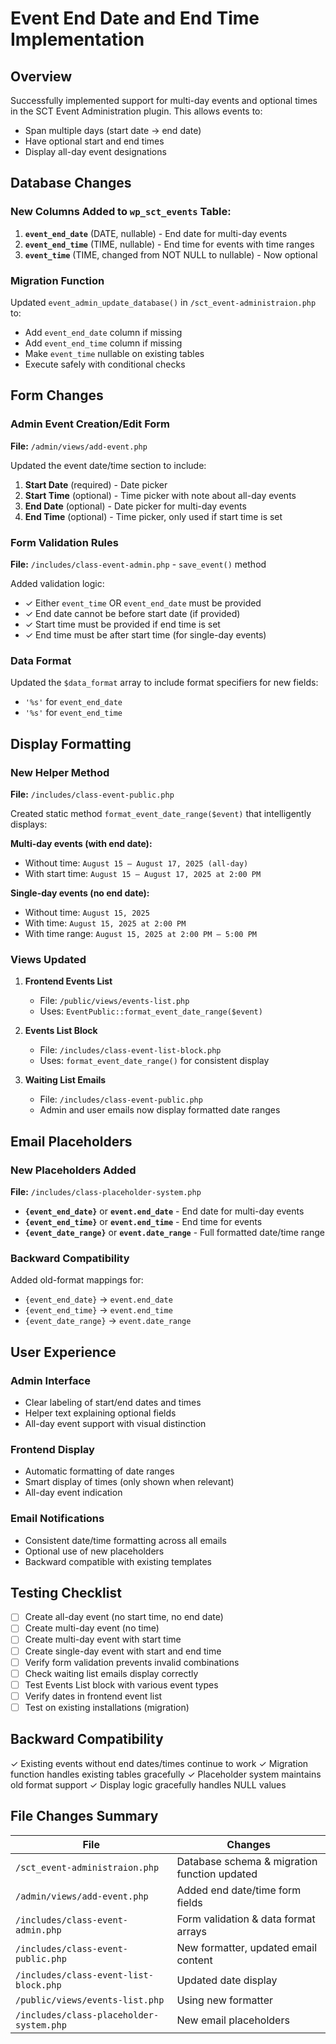 # Event End Date and End Time Implementation

## Overview
Successfully implemented support for multi-day events and optional times in the SCT Event Administration plugin. This allows events to:
- Span multiple days (start date → end date)
- Have optional start and end times
- Display all-day event designations

## Database Changes

### New Columns Added to `wp_sct_events` Table:
1. **`event_end_date`** (DATE, nullable) - End date for multi-day events
2. **`event_end_time`** (TIME, nullable) - End time for events with time ranges
3. **`event_time`** (TIME, changed from NOT NULL to nullable) - Now optional

### Migration Function
Updated `event_admin_update_database()` in `/sct_event-administraion.php` to:
- Add `event_end_date` column if missing
- Add `event_end_time` column if missing
- Make `event_time` nullable on existing tables
- Execute safely with conditional checks

## Form Changes

### Admin Event Creation/Edit Form
**File:** `/admin/views/add-event.php`

Updated the event date/time section to include:
1. **Start Date** (required) - Date picker
2. **Start Time** (optional) - Time picker with note about all-day events
3. **End Date** (optional) - Date picker for multi-day events
4. **End Time** (optional) - Time picker, only used if start time is set

### Form Validation Rules
**File:** `/includes/class-event-admin.php` - `save_event()` method

Added validation logic:
- ✓ Either `event_time` OR `event_end_date` must be provided
- ✓ End date cannot be before start date (if provided)
- ✓ Start time must be provided if end time is set
- ✓ End time must be after start time (for single-day events)

### Data Format
Updated the `$data_format` array to include format specifiers for new fields:
- `'%s'` for `event_end_date`
- `'%s'` for `event_end_time`

## Display Formatting

### New Helper Method
**File:** `/includes/class-event-public.php`

Created static method `format_event_date_range($event)` that intelligently displays:

**Multi-day events (with end date):**
- Without time: `August 15 – August 17, 2025 (all-day)`
- With start time: `August 15 – August 17, 2025 at 2:00 PM`

**Single-day events (no end date):**
- Without time: `August 15, 2025`
- With time: `August 15, 2025 at 2:00 PM`
- With time range: `August 15, 2025 at 2:00 PM – 5:00 PM`

### Views Updated

1. **Frontend Events List**
   - File: `/public/views/events-list.php`
   - Uses: `EventPublic::format_event_date_range($event)`

2. **Events List Block**
   - File: `/includes/class-event-list-block.php`
   - Uses: `format_event_date_range()` for consistent display

3. **Waiting List Emails**
   - File: `/includes/class-event-public.php`
   - Admin and user emails now display formatted date ranges

## Email Placeholders

### New Placeholders Added
**File:** `/includes/class-placeholder-system.php`

- **`{event_end_date}`** or **`event.end_date`** - End date for multi-day events
- **`{event_end_time}`** or **`event.end_time`** - End time for events
- **`{event_date_range}`** or **`event.date_range`** - Full formatted date/time range

### Backward Compatibility
Added old-format mappings for:
- `{event_end_date}` → `event.end_date`
- `{event_end_time}` → `event.end_time`
- `{event_date_range}` → `event.date_range`

## User Experience

### Admin Interface
- Clear labeling of start/end dates and times
- Helper text explaining optional fields
- All-day event support with visual distinction

### Frontend Display
- Automatic formatting of date ranges
- Smart display of times (only shown when relevant)
- All-day event indication

### Email Notifications
- Consistent date/time formatting across all emails
- Optional use of new placeholders
- Backward compatible with existing templates

## Testing Checklist

- [ ] Create all-day event (no start time, no end date)
- [ ] Create multi-day event (no time)
- [ ] Create multi-day event with start time
- [ ] Create single-day event with start and end time
- [ ] Verify form validation prevents invalid combinations
- [ ] Check waiting list emails display correctly
- [ ] Test Events List block with various event types
- [ ] Verify dates in frontend event list
- [ ] Test on existing installations (migration)

## Backward Compatibility

✓ Existing events without end dates/times continue to work
✓ Migration function handles existing tables gracefully
✓ Placeholder system maintains old format support
✓ Display logic gracefully handles NULL values

## File Changes Summary

| File | Changes |
|------|---------|
| `/sct_event-administraion.php` | Database schema & migration function updated |
| `/admin/views/add-event.php` | Added end date/time form fields |
| `/includes/class-event-admin.php` | Form validation & data format arrays |
| `/includes/class-event-public.php` | New formatter, updated email content |
| `/includes/class-event-list-block.php` | Updated date display |
| `/public/views/events-list.php` | Using new formatter |
| `/includes/class-placeholder-system.php` | New email placeholders |
